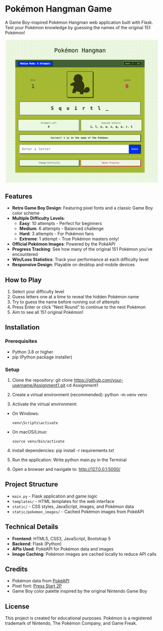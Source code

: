 # Pokémon Hangman Game

A Game Boy-inspired Pokémon Hangman web application built with Flask. Test your Pokémon knowledge by guessing the names of the original 151 Pokémon!

![Pokémon Hangman Screenshot](static/preview.png)

## Features

- **Retro Game Boy Design**: Featuring pixel fonts and a classic Game Boy color scheme
- **Multiple Difficulty Levels**:
  - **Easy**: 10 attempts - Perfect for beginners
  - **Medium**: 6 attempts - Balanced challenge
  - **Hard**: 3 attempts - For Pokémon fans
  - **Extreme**: 1 attempt - True Pokémon masters only!
- **Official Pokémon Images**: Powered by the PokéAPI
- **Progress Tracking**: See how many of the original 151 Pokémon you've encountered
- **Win/Loss Statistics**: Track your performance at each difficulty level
- **Responsive Design**: Playable on desktop and mobile devices

## How to Play

1. Select your difficulty level
2. Guess letters one at a time to reveal the hidden Pokémon name
3. Try to guess the name before running out of attempts
4. Press Enter or click "Next Round" to continue to the next Pokémon
5. Aim to see all 151 original Pokémon!

## Installation

### Prerequisites

- Python 3.8 or higher
- pip (Python package installer)

### Setup

1. Clone the repository:
git clone https://github.com/your-username/Assignment1.git cd Assignment1
2. Create a virtual environment (recommended):
python -m venv venv

3. Activate the virtual environment:
- On Windows:
  ```
  venv\Scripts\activate
  ```
- On macOS/Linux:
  ```
  source venv/bin/activate
  ```

4. Install dependencies:
pip install -r requirements.txt

5. Run the application:
Write python main.py in the Terminal


6. Open a browser and navigate to:
http://127.0.0.1:5000/


## Project Structure

- `main.py` - Flask application and game logic
- `templates/` - HTML templates for the web interface
- `static/` - CSS styles, JavaScript, images, and Pokémon data
- `static/pokemon_images/` - Cached Pokémon images from PokéAPI

## Technical Details

- **Frontend**: HTML5, CSS3, JavaScript, Bootstrap 5
- **Backend**: Flask (Python)
- **APIs Used**: PokéAPI for Pokémon data and images
- **Image Caching**: Pokémon images are cached locally to reduce API calls

## Credits

- Pokémon data from [PokéAPI](https://pokeapi.co/)
- Pixel font: [Press Start 2P](https://fonts.google.com/specimen/Press+Start+2P)
- Game Boy color palette inspired by the original Nintendo Game Boy

## License

This project is created for educational purposes. Pokémon is a registered trademark of Nintendo, The Pokémon Company, and Game Freak.
